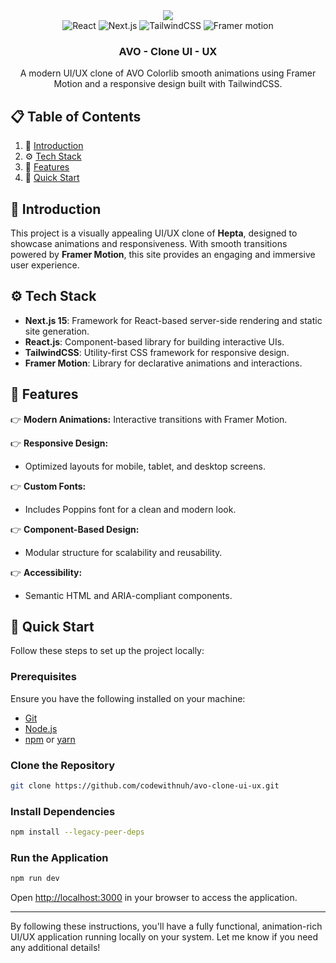 

<div align="center">
  <img src="https://avo-clone-ui-ux.vercel.app/images/readme.png" />

  <div>
    <img src="https://img.shields.io/badge/-React-black?style=for-the-badge&logoColor=white&logo=react&color=61DAFB" alt="React" />
    <img src="https://img.shields.io/badge/-Next_JS_15-black?style=for-the-badge&logoColor=white&logo=nextdotjs&color=000000" alt="Next.js" />
    <img src="https://img.shields.io/badge/-TailwindCSS-black?style=for-the-badge&logoColor=white&logo=tailwindcss&color=06B6D4" alt="TailwindCSS" />
    <img src="https://img.shields.io/badge/-Framer Motion-black?style=for-the-badge&logoColor=white&logo=framer&color=FF69B4" alt="Framer motion" />
  </div>

  <h3 align="center">AVO - Clone UI - UX</h3>

   <div align="center">
    A modern UI/UX clone of AVO Colorlib smooth animations using Framer Motion and a responsive design built with TailwindCSS.
   </div>
</div>

## 📋 <a name="table">Table of Contents</a>

1. 🤖 [Introduction](#introduction)
2. ⚙️ [Tech Stack](#tech-stack)
3. 🔋 [Features](#features)
4. 🚀 [Quick Start](#quick-start)

## <a name="introduction">🤖 Introduction</a>

This project is a visually appealing UI/UX clone of **Hepta**, designed to showcase animations and responsiveness. With smooth transitions powered by **Framer Motion**, this site provides an engaging and immersive user experience. 

## <a name="tech-stack">⚙️ Tech Stack</a>

- **Next.js 15**: Framework for React-based server-side rendering and static site generation.
- **React.js**: Component-based library for building interactive UIs.
- **TailwindCSS**: Utility-first CSS framework for responsive design.
- **Framer Motion**: Library for declarative animations and interactions.

## <a name="features">🔋 Features</a>

👉 **Modern Animations:** Interactive transitions with Framer Motion.

👉 **Responsive Design:** 
- Optimized layouts for mobile, tablet, and desktop screens.

👉 **Custom Fonts:** 
- Includes Poppins font for a clean and modern look.

👉 **Component-Based Design:** 
- Modular structure for scalability and reusability.

👉 **Accessibility:** 
- Semantic HTML and ARIA-compliant components.

## <a name="quick-start">🚀 Quick Start</a>

Follow these steps to set up the project locally:

### **Prerequisites**
Ensure you have the following installed on your machine:
- [Git](https://git-scm.com/)
- [Node.js](https://nodejs.org/en)
- [npm](https://www.npmjs.com/) or [yarn](https://yarnpkg.com/)

### **Clone the Repository**
```bash
git clone https://github.com/codewithnuh/avo-clone-ui-ux.git
```

### **Install Dependencies**
```bash
npm install --legacy-peer-deps
```

### **Run the Application**
```bash
npm run dev
```

Open [http://localhost:3000](http://localhost:3000) in your browser to access the application.

---

By following these instructions, you'll have a fully functional, animation-rich UI/UX application running locally on your system. Let me know if you need any additional details!
